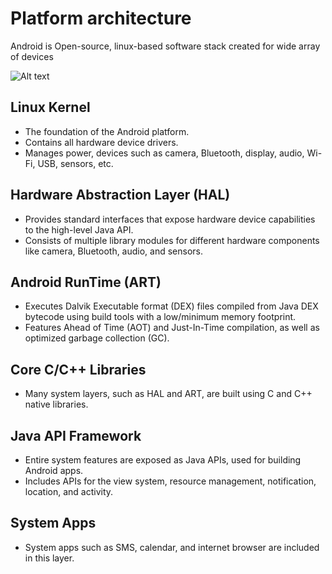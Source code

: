 # Platform architecture

Android is Open-source, linux-based software stack created for wide array of devices

![Alt text](https://developer.android.com/static/guide/platform/images/android-stack_2x.png)

## Linux Kernel
- The foundation of the Android platform.
- Contains all hardware device drivers.
- Manages power, devices such as camera, Bluetooth, display, audio, Wi-Fi, USB, sensors, etc.

## Hardware Abstraction Layer (HAL)
- Provides standard interfaces that expose hardware device capabilities to the high-level Java API.
- Consists of multiple library modules for different hardware components like camera, Bluetooth, audio, and sensors.

## Android RunTime (ART)
- Executes Dalvik Executable format (DEX) files compiled from Java DEX bytecode using build tools with a low/minimum memory footprint.
- Features Ahead of Time (AOT) and Just-In-Time compilation, as well as optimized garbage collection (GC).

## Core C/C++ Libraries
- Many system layers, such as HAL and ART, are built using C and C++ native libraries.

## Java API Framework
- Entire system features are exposed as Java APIs, used for building Android apps.
- Includes APIs for the view system, resource management, notification, location, and activity.

## System Apps
- System apps such as SMS, calendar, and internet browser are included in this layer.



